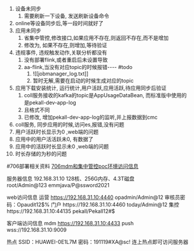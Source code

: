 
1. 设备未同步
	1. 需要刷新一下设备, 发送刷新设备命令
2. online等设备同步后,等一段时间就好了
3. 应用未同步
	1. 省集中管控,修改接口,如果应用不存在,则返回不存在,而不是增加
	2. 修改为, 如果不存在,则增加,等待验证
4. 违规事件, 违规触发动作,关联分析都没有
	1. 没有部署flink,或者重启后未设置导致
	2. aa-flink,当没有对应topic的时候报错----  #todo
		1. ![[jobmanager_log.txt]]
		2. 暂时无解,需要在启动的时候生成对应的topic
5. 应用下载安装统计, 运行统计,用户活跃,应用活跃,待应用同步后验证
	1. coll服务接收的kafka的topic是AppUsageDataBean, 而标准版中使用的是pekall-dev-app-log
	2. 且格式不同
	3. 已修改, 增加pekall-dev-app-log的监听,并上报数据到cmc
6. coll服务, 同步应用的时候,访问es,报错,没有问题
7. 用户活跃时长显示为0 ,web端的问题
8. 应用中的用户活活跃未0,  有数据了
9. 应用中的活跃时长显示未0 ,web端的问题
10. 时长存储的为秒的问题




#706部署相关资料
[706mdm和集中管控poc环境访问信息](airmail://message?mail=lidong.yang%40pekall.com&messageid=AK%2AASAD6IzZYZGYdpd23saro)

服务器信息
192.168.31.10   128核、256G内存、4.3T磁盘  
root/Admin@123  emmjava/P@ssword2021

web访问信息
运营  https://192.168.31.10:4440   opadmin/Admin@12  审核员密码：Opaudit12$%
门户  https://192.168.31.10:4460   today/Admin@12
集控 https://192.168.31.10:44135   pekall/Pekall12#$

客户端访问信息
mdm  https://192.168.31.10:4433
push  wss://192.168.31.10:9009

热点 
SSID：HUAWEI-0E1L7M
密码：191119#XA@sc!
连上热点即可访问服务器
